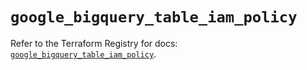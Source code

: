 # `google_bigquery_table_iam_policy`

Refer to the Terraform Registry for docs: [`google_bigquery_table_iam_policy`](https://registry.terraform.io/providers/hashicorp/google-beta/6.40.0/docs/resources/google_bigquery_table_iam_policy).
